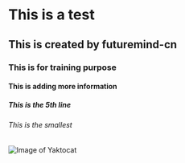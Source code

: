 # This is a test
## This is created by futuremind-cn
### This is for training purpose
#### This is adding more information
##### This is the 5th line
###### This is the smallest
![Image of Yaktocat](https://octodex.github.com/images/yaktocat.png)
